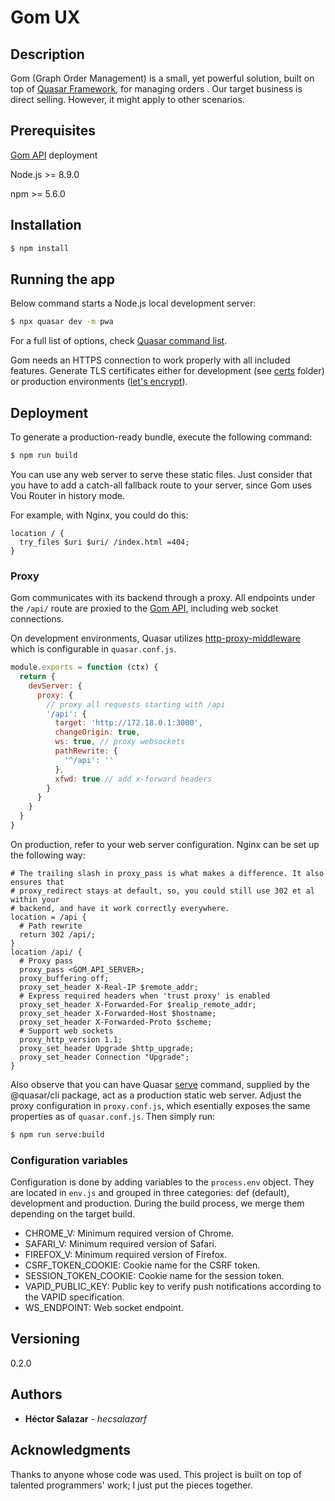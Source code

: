 # Gom UX

## Description
Gom (Graph Order Management) is a small, yet powerful solution, built on top of [Quasar Framework](https://quasar.dev), for managing orders . Our target business is direct selling. However, it might apply to other scenarios.

## Prerequisites
[Gom API](https://github.com/hecsalazarf/gom-api) deployment

Node.js >= 8.9.0

npm >= 5.6.0

## Installation
```bash
$ npm install
```

## Running the app
Below command starts a Node.js local development server:
```bash
$ npx quasar dev -m pwa
```

For a full list of options, check [Quasar command list](https://quasar.dev/quasar-cli/cli-documentation/commands-list).

Gom needs an HTTPS connection to work properly with all included features. Generate TLS certificates either for development (see [certs](./certs/README.md) folder) or production environments ([let's encrypt](https://letsencrypt.org)).

## Deployment
To generate a production-ready bundle, execute the following command:
```bash
$ npm run build
```
You can use any web server to serve these static files. Just consider that you have to add a catch-all fallback route to your server, since Gom uses Vou Router in history mode.

For example, with Nginx, you could do this:

```Nginx
location / {
  try_files $uri $uri/ /index.html =404;
}
```

### Proxy
Gom communicates with its backend through a proxy. All endpoints under the `/api/` route are proxied to the [Gom API](https://github.com/hecsalazarf/gom-api), including web socket connections.

On development environments, Quasar utilizes [http-proxy-middleware](https://github.com/chimurai/http-proxy-middleware) which is configurable in `quasar.conf.js`. 

```js
module.exports = function (ctx) {
  return {
    devServer: {
      proxy: {
        // proxy all requests starting with /api
        '/api': {
          target: 'http://172.18.0.1:3000',
          changeOrigin: true,
          ws: true, // proxy websockets
          pathRewrite: {
            '^/api': ''
          },
          xfwd: true // add x-forward headers
        }
      }
    }
  }
}
```

On production, refer to your web server configuration. Nginx can be set up the following way:

```Nginx
# The trailing slash in proxy_pass is what makes a difference. It also ensures that
# proxy_redirect stays at default, so, you could still use 302 et al within your 
# backend, and have it work correctly everywhere.
location = /api {
  # Path rewrite
  return 302 /api/;
}
location /api/ {
  # Proxy pass 
  proxy_pass <GOM_API_SERVER>;
  proxy_buffering off;
  proxy_set_header X-Real-IP $remote_addr;
  # Express required headers when 'trust proxy' is enabled
  proxy_set_header X-Forwarded-For $realip_remote_addr;
  proxy_set_header X-Forwarded-Host $hostname;
  proxy_set_header X-Forwarded-Proto $scheme;
  # Support web sockets
  proxy_http_version 1.1;
  proxy_set_header Upgrade $http_upgrade;
  proxy_set_header Connection "Upgrade";
}
```

Also observe that you can have Quasar [serve](https://quasar.dev/quasar-cli/cli-documentation/commands-list#serve) command, supplied by the @quasar/cli package, act as a production static web server. Adjust the proxy configuration in `proxy.conf.js`, which esentially exposes the same properties as of `quasar.conf.js`. Then simply run:
```bash
$ npm run serve:build
```

### Configuration variables
Configuration is done by adding variables to the `process.env` object. They are located in `env.js` and grouped in three categories: def (default), development and production. During the build process, we merge them depending on the target build.


* CHROME_V: Minimum required version of Chrome.
* SAFARI_V: Minimum required version of Safari.
* FIREFOX_V: Minimum required version of Firefox.
* CSRF_TOKEN_COOKIE: Cookie name for the CSRF token.
* SESSION_TOKEN_COOKIE: Cookie name for the session token.
* VAPID_PUBLIC_KEY: Public key to verify push notifications according to the VAPID specification.
* WS_ENDPOINT: Web socket endpoint.


## Versioning

0.2.0

## Authors

* **Héctor Salazar** - *hecsalazarf*

## Acknowledgments

Thanks to anyone whose code was used. This project is built on top of talented programmers' work; I just put the pieces together. 